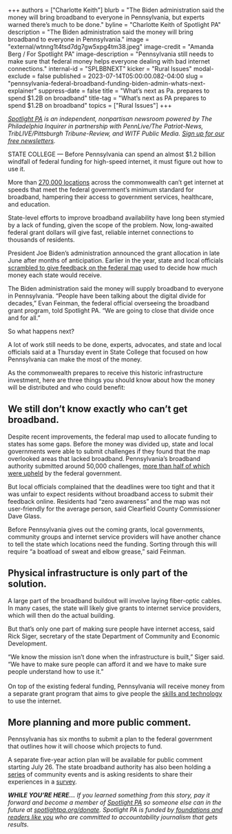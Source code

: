 +++
authors = ["Charlotte Keith"]
blurb = "The Biden administration said the money will bring broadband to everyone in Pennsylvania, but experts warned there’s much to be done."
byline = "Charlotte Keith of Spotlight PA"
description = "The Biden administration said the money will bring broadband to everyone in Pennsylvania."
image = "external/wtnng1t4tsd7dg7gw5xpg4tm38.jpeg"
image-credit = "Amanda Berg / For Spotlight PA"
image-description = "Pennsylvania still needs to make sure that federal money helps everyone dealing with bad internet connections."
internal-id = "SPLBBNEXT"
kicker = "Rural Issues"
modal-exclude = false
published = 2023-07-14T05:00:00.082-04:00
slug = "pennsylvania-federal-broadband-funding-biden-admin-whats-next-explainer"
suppress-date = false
title = "What’s next as Pa. prepares to spend $1.2B on broadband"
title-tag = "What’s next as PA prepares to spend $1.2B on broadband"
topics = ["Rural Issues"]
+++

<a href="https://www.spotlightpa.org/"><em>Spotlight PA</em></a><em> is an independent, nonpartisan newsroom powered by The Philadelphia Inquirer in partnership with PennLive/The Patriot-News, TribLIVE/Pittsburgh Tribune-Review, and WITF Public Media. </em><a href="https://www.spotlightpa.org/newsletters"><em>Sign up for our free newsletters</em></a><em>.</em>

STATE COLLEGE — Before Pennsylvania can spend an almost $1.2 billion windfall of federal funding for high-speed internet, it must figure out how to use it.

More than <a href="https://www.governor.pa.gov/newsroom/in-luzerne-county-governor-shapiro-highlights-administrations-plans-to-bring-high-speed-affordable-broadband-to-every-pennsylvania-community/">270,000 locations</a> across the commonwealth can’t get internet at speeds that meet the federal government’s minimum standard for broadband, hampering their access to government services, healthcare, and education.

State-level efforts to improve broadband availability have long been stymied by a lack of funding, given the scope of the problem. Now, long-awaited federal grant dollars will give fast, reliable internet connections to thousands of residents.

President Joe Biden’s administration announced the grant allocation in late June after months of anticipation. Earlier in the year, state and local officials <a href="https://www.spotlightpa.org/news/2022/09/pennsylvania-broadband-internet-expansion-map/">scrambled to give feedback on the federal map</a> used to decide how much money each state would receive.

The Biden administration said the money will supply broadband to everyone in Pennsylvania. “People have been talking about the digital divide for decades,” Evan Feinman, the federal official overseeing the broadband grant program, told Spotlight PA. “We are going to close that divide once and for all.”

So what happens next?

<script src="https://www.spotlightpa.org/embed.js" async></script><div data-spl-embed-version="1" data-spl-src="https://www.spotlightpa.org/embeds/newsletter/"></div>

A lot of work still needs to be done, experts, advocates, and state and local officials said at a Thursday event in State College that focused on how Pennsylvania can make the most of the money.

As the commonwealth prepares to receive this historic infrastructure investment, here are three things you should know about how the money will be distributed and who could benefit:

## We still don’t know exactly who can’t get broadband.

Despite recent improvements, the federal map used to allocate funding to states has some gaps. Before the money was divided up, state and local governments were able to submit challenges if they found that the map overlooked areas that lacked broadband.<strong> </strong>Pennsylvania’s broadband authority submitted around 50,000 challenges, <a href="https://www.governor.pa.gov/newsroom/in-luzerne-county-governor-shapiro-highlights-administrations-plans-to-bring-high-speed-affordable-broadband-to-every-pennsylvania-community/">more than half of which were upheld</a> by the federal government.

But local officials complained that the deadlines were too tight and that it was unfair to expect residents without broadband access to submit their feedback online. Residents had “zero awareness” and the map was not user-friendly for the average person, said Clearfield County Commissioner Dave Glass.<br/>

Before Pennsylvania gives out the coming grants, local governments, community groups and internet service providers will have another chance to tell the state which locations need the funding. Sorting through this will require “a boatload of sweat and elbow grease,” said Feinman.

## Physical infrastructure is only part of the solution.

A large part of the broadband buildout will involve laying fiber-optic cables. In many cases, the state will likely give grants to internet service providers, which will then do the actual building.

But that’s only one part of making sure people have internet access, said Rick Siger, secretary of the state Department of Community and Economic Development.

“We know the mission isn’t done when the infrastructure is built,” Siger said. “We have to make sure people can afford it and we have to make sure people understand how to use it.”<br/><br/>On top of the existing federal funding, Pennsylvania will receive money from a separate grant program that aims to give people the <a href="https://broadbandusa.ntia.doc.gov/funding-programs/digital-equity-act-programs">skills and technology</a> to use the internet.

<script src="https://www.spotlightpa.org/embed.js" async></script><div data-spl-embed-version="1" data-spl-src="https://www.spotlightpa.org/embeds/donate/"></div>

## More planning and more public comment.

Pennsylvania has six months to submit a plan to the federal government that outlines how it will choose which projects to fund.

A separate five-year action plan will be available for public comment starting July 26. The state broadband authority has also been holding a <a href="https://dced.pa.gov/programs-funding/broadband-in-pennsylvania/internet-for-all/community-events/">series</a> of community events and is asking residents to share their experiences in a <a href="https://www.surveymonkey.com/r/PA_BCDA">survey</a>.

<strong><em>WHILE YOU’RE HERE…</em></strong><em> If you learned something from this story, pay it forward and become a member of </em><a href="https://www.spotlightpa.org/"><em>Spotlight PA</em></a><em> so someone else can in the future at </em><a href="https://www.spotlightpa.org/donate/"><em>spotlightpa.org/donate</em></a><em>. Spotlight PA is funded by</em><a href="https://www.spotlightpa.org/support"><em> foundations and readers like you</em></a><em> who are committed to accountability journalism that gets results.</em>

